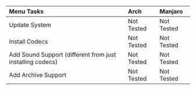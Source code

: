 | Menu Tasks                                                |   | Arch       | Manjaro    |
|:----------------------------------------------------------|:--|:-----------|:-----------|
| Update System                                             |   | Not Tested | Not Tested |
| Install Codecs                                            |   | Not Tested | Not Tested |
| Add Sound Support (different from just installing codecs) |   | Not Tested | Not Tested |
| Add Archive Support                                       |   | Not Tested | Not Tested |
